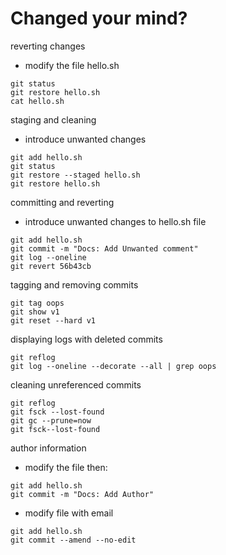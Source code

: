# Changed your mind?
reverting changes
- modify the file hello.sh
```
git status
git restore hello.sh
cat hello.sh
```

staging and cleaning
- introduce unwanted changes
```
git add hello.sh
git status
git restore --staged hello.sh
git restore hello.sh
```

committing and reverting
 - introduce unwanted changes to hello.sh file
 ```
 git add hello.sh
 git commit -m "Docs: Add Unwanted comment"
 git log --oneline
 git revert 56b43cb
 ```

 tagging and removing commits
 ```
 git tag oops
 git show v1
 git reset --hard v1
 ```

 displaying logs with deleted commits

 ```
 git reflog
 git log --oneline --decorate --all | grep oops
 ```

 cleaning unreferenced commits
```
git reflog
git fsck --lost-found
git gc --prune=now
git fsck--lost-found
```

author information
- modify the file then:
```
git add hello.sh
git commit -m "Docs: Add Author"
```

- modify file with email
```
git add hello.sh
git commit --amend --no-edit
```